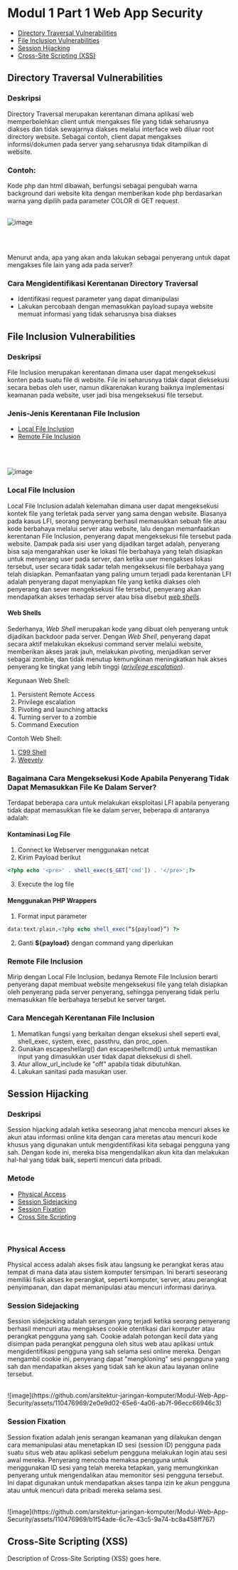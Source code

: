 # Modul 1 Part 1 Web App Security

- [Directory Traversal Vulnerabilities](#directory-traversal-vulnerabilities)
- [File Inclusion Vulnerabilities](#file-inclusion-vulnerabilities)
- [Session Hijacking](#session-hijacking)
- [Cross-Site Scripting (XSS)](#cross-site-scripting-xss)

## Directory Traversal Vulnerabilities

### Deskripsi

Directory Traversal merupakan kerentanan dimana aplikasi web memperbolehkan client untuk mengakses file yang tidak seharusnya diakses dan tidak sewajarnya diakses melalui interface web diluar root directory website. Sebagai contoh, client dapat mengakses informsi/dokumen pada server yang seharusnya tidak ditampilkan di website.

### Contoh:

Kode php dan html dibawah, berfungsi sebagai pengubah warna background dari website kita dengan memberikan kode php berdasarkan warna yang dipilih pada parameter COLOR di GET request.
<br>
<br>

![image](https://github.com/arsitektur-jaringan-komputer/Modul-Web-App-Security/assets/100863813/82ed8a67-ee1b-4b92-958f-5291d4c0b395)

<br>
<br>

Menurut anda, apa yang akan anda lakukan sebagai penyerang untuk dapat mengakses file lain yang ada pada server?

### Cara Mengidentifikasi Kerentanan Directory Traversal

- Identifikasi request parameter yang dapat dimanipulasi
- Lakukan percobaan dengan memasukkan payload supaya website memuat informasi yang tidak seharusnya bisa diakses

## File Inclusion Vulnerabilities

### Deskripsi

File Inclusion merupakan kerentanan dimana user dapat mengeksekusi konten pada suatu file di website. File ini seharusnya tidak dapat dieksekusi secara bebas oleh user, namun dikarenakan kurang baiknya implementasi keamanan pada website, user jadi bisa mengeksekusi file tersebut.

### Jenis-Jenis Kerentanan File Inclusion

- [Local File Inclusion](#local-file-inclusion)
- [Remote File Inclusion](#remote-file-inclusion)
<br>
<br>

![image](https://github.com/arsitektur-jaringan-komputer/Modul-Web-App-Security/assets/100863813/e5f2a184-4a05-4893-b4fa-44e1f565cc36)


### Local File Inclusion

Local File Inclusion adalah kelemahan dimana user dapat mengeksekusi kontek file yang terletak pada server yang sama dengan website. Biasanya pada kasus LFI, seorang penyerang berhasil memasukkan sebuah file atau kode berbahaya melalui server atau website, lalu dengan memanfaatkan kerentanan File Inclusion, penyerang dapat mengeksekusi file tersebut pada website. Dampak pada sisi user yang dijadikan target adalah, penyerang bisa saja mengarahkan user ke lokasi file berbahaya yang telah disiapkan untuk menyerang user pada server, dan ketika user mengakses lokasi tersebut, user secara tidak sadar telah mengeksekusi file berbahaya yang telah disiapkan. Pemanfaatan yang paling umum terjadi pada kerentanan LFI adalah penyerang dapat menyiapkan file yang ketika diakses oleh penyerang dan sever mengeksekusi file tersebut, penyerang akan mendapatkan akses terhadap server atau bisa disebut <a href="https://www.getastra.com/blog/911/php-backdoor-web-shell-removal/"><i>web shells</i></a>.


#### Web Shells

Sederhanya, <i>Web Shell</i> merupakan kode yang dibuat oleh penyerang untuk dijadikan backdoor pada server. Dengan <i>Web Shell</i>, penyerang dapat secara aktif melakukan eksekusi command server melalui website, memberikan akses jarak jauh, melakukan pivoting, menjadikan server sebagai zombie, dan tidak menutup kemungkinan meningkatkan hak akses penyerang ke tingkat yang lebih tinggi (<a href="https://www.monitorteknologi.com/apa-itu-privilege-escalation/"><i>privilege escalation</i></a>).

Kegunaan Web Shell:

1. Persistent Remote Access
2. Privilege escalation
3. Pivoting and launching attacks
4. Turning server to a zombie
5. Command Execution

Contoh Web Shell:

1. <a href="https://github.com/PinoyWH1Z/C99Shell-PHP7">C99 Shell</a>
2. <a href="https://www.kali.org/tools/weevely/">Weevely</a>

### Bagaimana Cara Mengeksekusi Kode Apabila Penyerang Tidak Dapat Memasukkan File Ke Dalam Server?

Terdapat beberapa cara untuk melakukan eksploitasi LFI apabila penyerang tidak dapat memasukkan file ke dalam server, beberapa di antaranya adalah:

#### Kontaminasi Log File
1. Connect ke Webserver menggunakan netcat
2. Kirim Payload berikut
```php
<?php echo '<pre>' . shell_exec($_GET['cmd']) . '</pre>';?>
```
3. Execute the log file

#### Menggunakan PHP Wrappers
1. Format input parameter
```php
data:text/plain,<?php echo shell_exec(“${payload}”) ?>
```
2. Ganti <b>${payload}</b> dengan command yang diperlukan

### Remote File Inclusion

Mirip dengan Local File Inclusion, bedanya Remote File Inclusion berarti penyerang dapat membuat website mengeksekusi file yang telah disiapkan oleh penyerang pada server penyerang, sehingga penyerang tidak perlu memasukkan file berbahaya tersebut ke server target.


### Cara Mencegah Kerentanan File Inclusion

1. Mematikan fungsi yang berkaitan dengan eksekusi shell seperti eval, shell_exec, system, exec, passthru, dan proc_open.
2. Gunakan escapeshellarg() dan escapeshellcmd() untuk memastikan input yang dimasukkan user tidak dapat dieksekusi di shell.
3. Atur allow_url_include ke "off" apabila tidak dibutuhkan.
4. Lakukan sanitasi pada masukan user.

## Session Hijacking

### Deskripsi
Session hijacking adalah ketika seseorang jahat mencoba mencuri akses ke akun atau informasi online kita dengan cara meretas atau mencuri kode khusus yang digunakan untuk mengidentifikasi kita sebagai pengguna yang sah. Dengan kode ini, mereka bisa mengendalikan akun kita dan melakukan hal-hal yang tidak baik, seperti mencuri data pribadi.

### Metode

- [Physical Access](#physical-access)
- [Session Sidejacking](#session-sidejacking)
- [Session Fixation](#session-fixation)
- [Cross Site Scripting](#cross-site-scripting)
<br>

### Physical Access

Physical access adalah akses fisik atau langsung ke perangkat keras atau tempat di mana data atau sistem komputer tersimpan. Ini berarti seseorang memiliki fisik akses ke perangkat, seperti komputer, server, atau perangkat penyimpanan, dan dapat memanipulasi atau mencuri informasi darinya. 

### Session Sidejacking

Session sidejacking adalah serangan yang terjadi ketika seorang penyerang berhasil mencuri atau mengakses cookie otentikasi dari komputer atau perangkat pengguna yang sah. Cookie adalah potongan kecil data yang disimpan pada perangkat pengguna oleh situs web atau aplikasi untuk mengidentifikasi pengguna yang sah selama sesi online mereka. Dengan mengambil cookie ini, penyerang dapat "mengkloning" sesi pengguna yang sah dan mendapatkan akses yang tidak sah ke akun atau layanan online tersebut.

<br>
![image](https://github.com/arsitektur-jaringan-komputer/Modul-Web-App-Security/assets/110476969/2e0e9d02-65e6-4a06-ab7f-96ecc66946c3)
<br>

### Session Fixation

Session fixation adalah jenis serangan keamanan yang dilakukan dengan cara memanipulasi atau menetapkan ID sesi (session ID) pengguna pada suatu situs web atau aplikasi sebelum pengguna melakukan login atau sesi awal mereka. Penyerang mencoba memaksa pengguna untuk menggunakan ID sesi yang telah mereka tetapkan, yang memungkinkan penyerang untuk mengendalikan atau memonitor sesi pengguna tersebut. Ini dapat digunakan untuk mendapatkan akses tanpa izin ke akun pengguna atau untuk mencuri data pribadi mereka selama sesi. 

<br>
![image](https://github.com/arsitektur-jaringan-komputer/Modul-Web-App-Security/assets/110476969/b1f54ade-6c7e-43c5-9a74-bc8a458ff767)
<br>

## Cross-Site Scripting (XSS)
Description of Cross-Site Scripting (XSS) goes here.
